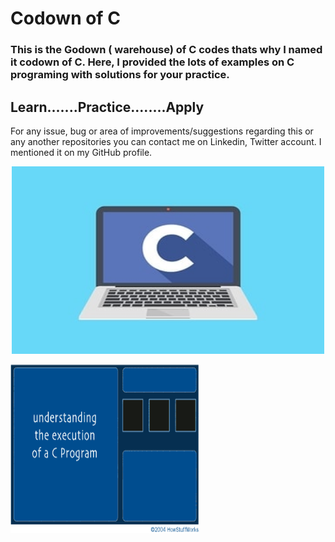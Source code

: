 # Codown of C
<h3>This is the Godown ( warehouse) of C codes thats why I named it codown of C.
Here, I provided the lots of examples on C programing with solutions for your practice.</h3>

<h2>Learn.......Practice........Apply</h2>

For any issue, bug or area of improvements/suggestions regarding this or any another repositories you can contact me on Linkedin, Twitter account. I mentioned it on my GitHub profile.

<p align= "center"><img src="https://github.com/ROHAN0011/Codown-of-C/blob/1eeae201a22846ceaec2c6ff0bee190aa1960d94/C.jpeg" width="500" height= "300"></p>

<img align="center" alt="GIF" src="https://github.com/ROHAN0011/Codown-of-C/blob/8d000373a19704c973952855afa9f9aab8b0ea94/Execution%20of%20C.gif" width="60%" height="270"/>
